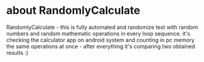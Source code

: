 # about RandomlyCalculate

RandomlyCalculate - this is fully automated and randomize test with random numbers and random mathematic operations in every loop sequence.
it's checking the calculator app on android system and counting in pc memory the same operations at once - after everything it's comparing two obtained results :)
